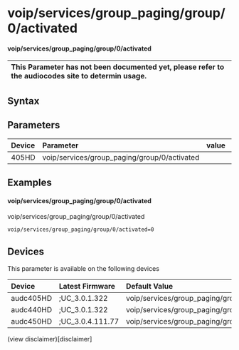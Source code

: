 ﻿---
description: voip/services/group_paging/group/0/activated
search: false
---

# voip/services/group_paging/group/0/activated

#### voip/services/group_paging/group/0/activated


| This Parameter has not been documented yet, please refer to the audiocodes site to determin usage.  | 
| :--- |

## Syntax

## Parameters
|Device|Parameter|value|Description|
|:---|:---|:---|:---|
| 405HD | voip/services/group_paging/group/0/activated |  |  |

## Examples
#### voip/services/group_paging/group/0/activated

voip/services/group_paging/group/0/activated

```
voip/services/group_paging/group/0/activated=0
```

## Devices
This parameter is available on the following devices

| Device | Latest Firmware | Default Value |
|:---|:---|:---|
| audc405HD | ;UC_3.0.1.322 | voip/services/group_paging/group/0/activated=0 
| audc440HD | ;UC_3.0.1.322 | voip/services/group_paging/group/0/activated=0 
| audc450HD | ;UC_3.0.4.111.77 | voip/services/group_paging/group/0/activated=0 

(view disclaimer)[disclaimer]
